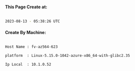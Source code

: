 
   
#### This Page Create at:

```bash

2023-08-13 - 05:38:26 UTC

```

#### Create By Machine:

```bash

Host Name : fv-az564-623

platform  : Linux-5.15.0-1042-azure-x86_64-with-glibc2.35

Ip Local  : 10.1.0.52

```

